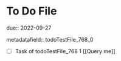 # To Do File

due:: 2022-09-27

metadatafield:: todoTestFile_768_0

- [ ] Task of todoTestFile_768 1 [[Query me]]
